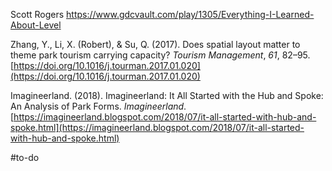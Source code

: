 Scott Rogers
https://www.gdcvault.com/play/1305/Everything-I-Learned-About-Level

Zhang, Y., Li, X. (Robert), & Su, Q. (2017). Does spatial layout matter to theme park tourism carrying capacity? _Tourism Management_, _61_, 82–95. [https://doi.org/10.1016/j.tourman.2017.01.020](https://doi.org/10.1016/j.tourman.2017.01.020)

Imagineerland. (2018). Imagineerland: It All Started with the Hub and Spoke: An Analysis of Park Forms. _Imagineerland_. [https://imagineerland.blogspot.com/2018/07/it-all-started-with-hub-and-spoke.html](https://imagineerland.blogspot.com/2018/07/it-all-started-with-hub-and-spoke.html)



#to-do 